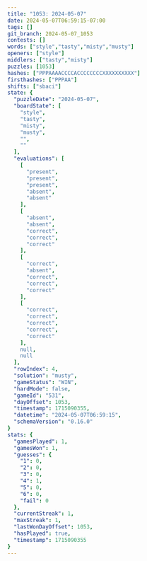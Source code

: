 ```yaml
---
title: "1053: 2024-05-07"
date: 2024-05-07T06:59:15-07:00
tags: []
git_branch: 2024-05-07_1053
contests: []
words: ["style","tasty","misty","musty"]
openers: ["style"]
middlers: ["tasty","misty"]
puzzles: [1053]
hashes: ["PPPAAAACCCCACCCCCCCCXXXXXXXXXX"]
firsthashes: ["PPPAA"]
shifts: ["sbaci"]
state: {
  "puzzleDate": "2024-05-07",
  "boardState": [
    "style",
    "tasty",
    "misty",
    "musty",
    "",
    ""
  ],
  "evaluations": [
    [
      "present",
      "present",
      "present",
      "absent",
      "absent"
    ],
    [
      "absent",
      "absent",
      "correct",
      "correct",
      "correct"
    ],
    [
      "correct",
      "absent",
      "correct",
      "correct",
      "correct"
    ],
    [
      "correct",
      "correct",
      "correct",
      "correct",
      "correct"
    ],
    null,
    null
  ],
  "rowIndex": 4,
  "solution": "musty",
  "gameStatus": "WIN",
  "hardMode": false,
  "gameId": "531",
  "dayOffset": 1053,
  "timestamp": 1715090355,
  "datetime": "2024-05-07T06:59:15",
  "schemaVersion": "0.16.0"
}
stats: {
  "gamesPlayed": 1,
  "gamesWon": 1,
  "guesses": {
    "1": 0,
    "2": 0,
    "3": 0,
    "4": 1,
    "5": 0,
    "6": 0,
    "fail": 0
  },
  "currentStreak": 1,
  "maxStreak": 1,
  "lastWonDayOffset": 1053,
  "hasPlayed": true,
  "timestamp": 1715090355
}
---
```

<!-- more -->
